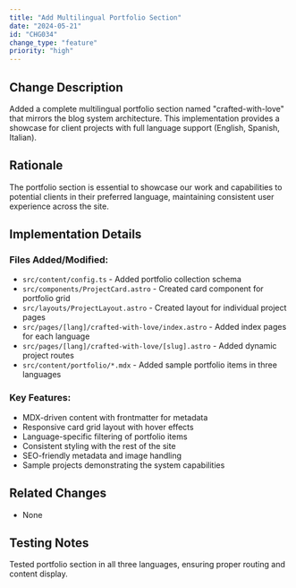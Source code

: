```yaml
---
title: "Add Multilingual Portfolio Section"
date: "2024-05-21"
id: "CHG034"
change_type: "feature"
priority: "high"
---
```


## Change Description
Added a complete multilingual portfolio section named "crafted-with-love" that mirrors the blog system architecture. This implementation provides a showcase for client projects with full language support (English, Spanish, Italian).

## Rationale
The portfolio section is essential to showcase our work and capabilities to potential clients in their preferred language, maintaining consistent user experience across the site.

## Implementation Details

### Files Added/Modified:
- `src/content/config.ts` - Added portfolio collection schema
- `src/components/ProjectCard.astro` - Created card component for portfolio grid
- `src/layouts/ProjectLayout.astro` - Created layout for individual project pages
- `src/pages/[lang]/crafted-with-love/index.astro` - Added index pages for each language
- `src/pages/[lang]/crafted-with-love/[slug].astro` - Added dynamic project routes
- `src/content/portfolio/*.mdx` - Added sample portfolio items in three languages

### Key Features:
- MDX-driven content with frontmatter for metadata
- Responsive card grid layout with hover effects
- Language-specific filtering of portfolio items
- Consistent styling with the rest of the site
- SEO-friendly metadata and image handling
- Sample projects demonstrating the system capabilities

## Related Changes
- None

## Testing Notes
Tested portfolio section in all three languages, ensuring proper routing and content display. 